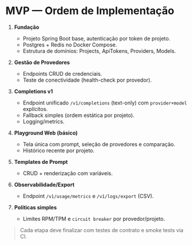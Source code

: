 # MVP — Ordem de Implementação

1) **Fundação**
   - Projeto Spring Boot base, autenticação por token de projeto.
   - Postgres + Redis no Docker Compose.
   - Estrutura de domínios: Projects, ApiTokens, Providers, Models.

2) **Gestão de Provedores**
   - Endpoints CRUD de credenciais.
   - Teste de conectividade (health-check por provedor).

3) **Completions v1**
   - Endpoint unificado `/v1/completions` (text-only) com `provider+model` explícitos.
   - Fallback simples (ordem estática por projeto).
   - Logging/metrics.

4) **Playground Web (básico)**
   - Tela única com prompt, seleção de provedores e comparação.
   - Histórico recente por projeto.

5) **Templates de Prompt**
   - CRUD + renderização com variáveis.

6) **Observabilidade/Export**
   - Endpoint `/v1/usage/metrics` e `/v1/logs/export` (CSV).

7) **Políticas simples**
   - Limites RPM/TPM e `circuit breaker` por provedor/projeto.

> Cada etapa deve finalizar com testes de contrato e smoke tests via CI.
